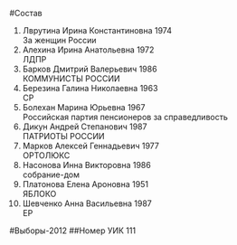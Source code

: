 #Состав
1. Лврутина Ирина Константиновна 1974   
    За женщин России
2. Алехина Ирина Анатольевна 1972   
    ЛДПР
3. Барков Дмитрий Валерьевич 1986   
    КОММУНИСТЫ РОССИИ
4. Березина Галина Николаевна 1963   
    СР
5. Болехан Марина Юрьевна 1967   
    Российская партия пенсионеров за справедливость
6. Дикун Андрей Степанович 1987   
    ПАТРИОТЫ РОССИИ
7. Марков Алексей Геннадьевич 1977   
    ОРТОЛЮКС
8. Насонова Инна Викторовна 1986   
    собрание-дом
9. Платонова Елена Ароновна 1951   
    ЯБЛОКО
10. Шевченко Анна Васильевна 1987   
    ЕР

#Выборы-2012
##Номер УИК
111